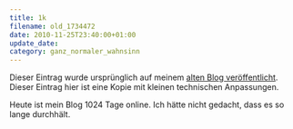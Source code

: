 ```yaml
---
title: 1k
filename: old_1734472
date: 2010-11-25T23:40:00+01:00
update_date:
category: ganz_normaler_wahnsinn
---
```

Dieser Eintrag wurde ursprünglich auf meinem [alten Blog veröffentlicht](https://stu.blogger.de/stories/1734472/). Dieser Eintrag hier ist eine Kopie mit kleinen technischen Anpassungen.

Heute ist mein Blog 1024 Tage online. Ich hätte nicht gedacht, dass es so lange durchhält.
